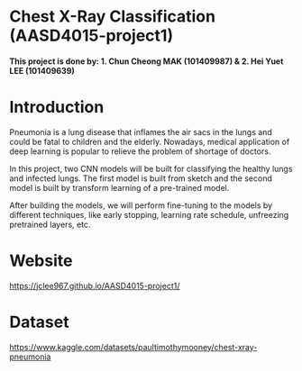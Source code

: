 # Chest X-Ray Classification (AASD4015-project1)
#### This project is done by: 1. Chun Cheong MAK (101409987) & 2. Hei Yuet LEE (101409639)

# Introduction
Pneumonia is a lung disease that inflames the air sacs in the lungs and could be fatal to children and the elderly. Nowadays, medical application of deep learning is popular to relieve the problem of shortage of doctors.

In this project, two CNN models will be built for classifying the healthy lungs and infected lungs. The first model is built from sketch and the second model is built by transform learning of a pre-trained model.

After building the models, we will perform fine-tuning to the models by different techniques, like early stopping, learning rate schedule, unfreezing pretrained layers, etc.

# Website
https://jclee967.github.io/AASD4015-project1/

# Dataset
https://www.kaggle.com/datasets/paultimothymooney/chest-xray-pneumonia
